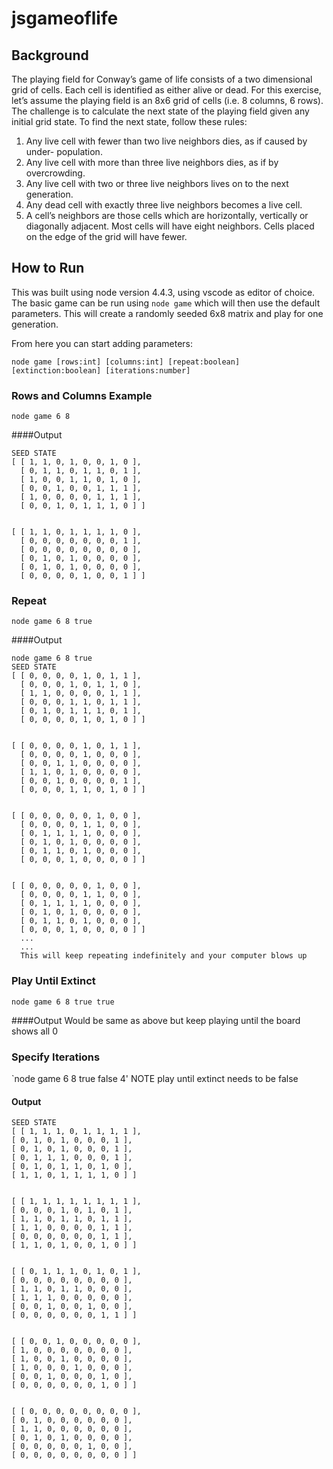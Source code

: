 # jsgameoflife

## Background
The playing field for Conway’s game of life consists of a two dimensional grid of cells. Each cell is identified as either alive or dead. For this exercise, let’s assume the playing field is an 8x6 grid of cells (i.e. 8 columns, 6 rows).
The challenge is to calculate the next state of the playing field given any initial grid state. To find the next state, follow these rules:
1. Any live cell with fewer than two live neighbors dies, as if caused by under- population.
2. Any live cell with more than three live neighbors dies, as if by overcrowding.
3. Any live cell with two or three live neighbors lives on to the next generation.
4. Any dead cell with exactly three live neighbors becomes a live cell.
5. A cell’s neighbors are those cells which are horizontally, vertically or
diagonally adjacent. Most cells will have eight neighbors. Cells placed on the edge of the grid will have fewer.

## How to Run
This was built using node version 4.4.3, using vscode as editor of choice. 
The basic game can be run using `node game` which will then use the default parameters. This will create a randomly seeded 6x8 matrix and play for one generation.

From here you can start adding parameters:

`node game [rows:int] [columns:int] [repeat:boolean] [extinction:boolean] [iterations:number]` 

### Rows and Columns Example

`node game 6 8`

####Output
```
SEED STATE
[ [ 1, 1, 0, 1, 0, 0, 1, 0 ],
  [ 0, 1, 1, 0, 1, 1, 0, 1 ],
  [ 1, 0, 0, 1, 1, 0, 1, 0 ],
  [ 0, 0, 1, 0, 0, 1, 1, 1 ],
  [ 1, 0, 0, 0, 0, 1, 1, 1 ],
  [ 0, 0, 1, 0, 1, 1, 1, 0 ] ]


[ [ 1, 1, 0, 1, 1, 1, 1, 0 ],
  [ 0, 0, 0, 0, 0, 0, 0, 1 ],
  [ 0, 0, 0, 0, 0, 0, 0, 0 ],
  [ 0, 1, 0, 1, 0, 0, 0, 0 ],
  [ 0, 1, 0, 1, 0, 0, 0, 0 ],
  [ 0, 0, 0, 0, 1, 0, 0, 1 ] ]
  ```
  
### Repeat
  
`node game 6 8 true`

####Output
```
node game 6 8 true
SEED STATE
[ [ 0, 0, 0, 0, 1, 0, 1, 1 ],
  [ 0, 0, 0, 1, 0, 1, 1, 0 ],
  [ 1, 1, 0, 0, 0, 0, 1, 1 ],
  [ 0, 0, 0, 1, 1, 0, 1, 1 ],
  [ 0, 1, 0, 1, 1, 1, 0, 1 ],
  [ 0, 0, 0, 0, 1, 0, 1, 0 ] ]


[ [ 0, 0, 0, 0, 1, 0, 1, 1 ],
  [ 0, 0, 0, 0, 1, 0, 0, 0 ],
  [ 0, 0, 1, 1, 0, 0, 0, 0 ],
  [ 1, 1, 0, 1, 0, 0, 0, 0 ],
  [ 0, 0, 1, 0, 0, 0, 0, 1 ],
  [ 0, 0, 0, 1, 1, 0, 1, 0 ] ]


[ [ 0, 0, 0, 0, 0, 1, 0, 0 ],
  [ 0, 0, 0, 0, 1, 1, 0, 0 ],
  [ 0, 1, 1, 1, 1, 0, 0, 0 ],
  [ 0, 1, 0, 1, 0, 0, 0, 0 ],
  [ 0, 1, 1, 0, 1, 0, 0, 0 ],
  [ 0, 0, 0, 1, 0, 0, 0, 0 ] ]


[ [ 0, 0, 0, 0, 0, 1, 0, 0 ],
  [ 0, 0, 0, 0, 1, 1, 0, 0 ],
  [ 0, 1, 1, 1, 1, 0, 0, 0 ],
  [ 0, 1, 0, 1, 0, 0, 0, 0 ],
  [ 0, 1, 1, 0, 1, 0, 0, 0 ],
  [ 0, 0, 0, 1, 0, 0, 0, 0 ] ]
  ...
  ...
  This will keep repeating indefinitely and your computer blows up
  ```
  
  ### Play Until Extinct
  `node game 6 8 true true`
  
  ####Output 
  Would be same as above but keep playing until the board shows all 0
  
  ### Specify Iterations
  `node game 6 8 true false 4'
  NOTE play until extinct needs to be false
  #### Output
  ```
  SEED STATE
[ [ 1, 1, 1, 0, 1, 1, 1, 1 ],
  [ 0, 1, 0, 1, 0, 0, 0, 1 ],
  [ 0, 1, 0, 1, 0, 0, 0, 1 ],
  [ 0, 1, 1, 1, 0, 0, 0, 1 ],
  [ 0, 1, 0, 1, 1, 0, 1, 0 ],
  [ 1, 1, 0, 1, 1, 1, 1, 0 ] ]


[ [ 1, 1, 1, 1, 1, 1, 1, 1 ],
  [ 0, 0, 0, 1, 0, 1, 0, 1 ],
  [ 1, 1, 0, 1, 1, 0, 1, 1 ],
  [ 1, 1, 0, 0, 0, 0, 1, 1 ],
  [ 0, 0, 0, 0, 0, 0, 1, 1 ],
  [ 1, 1, 0, 1, 0, 0, 1, 0 ] ]


[ [ 0, 1, 1, 1, 0, 1, 0, 1 ],
  [ 0, 0, 0, 0, 0, 0, 0, 0 ],
  [ 1, 1, 0, 1, 1, 0, 0, 0 ],
  [ 1, 1, 1, 0, 0, 0, 0, 0 ],
  [ 0, 0, 1, 0, 0, 1, 0, 0 ],
  [ 0, 0, 0, 0, 0, 0, 1, 1 ] ]


[ [ 0, 0, 1, 0, 0, 0, 0, 0 ],
  [ 1, 0, 0, 0, 0, 0, 0, 0 ],
  [ 1, 0, 0, 1, 0, 0, 0, 0 ],
  [ 1, 0, 0, 0, 1, 0, 0, 0 ],
  [ 0, 0, 1, 0, 0, 0, 1, 0 ],
  [ 0, 0, 0, 0, 0, 0, 1, 0 ] ]


[ [ 0, 0, 0, 0, 0, 0, 0, 0 ],
  [ 0, 1, 0, 0, 0, 0, 0, 0 ],
  [ 1, 1, 0, 0, 0, 0, 0, 0 ],
  [ 0, 1, 0, 1, 0, 0, 0, 0 ],
  [ 0, 0, 0, 0, 0, 1, 0, 0 ],
  [ 0, 0, 0, 0, 0, 0, 0, 0 ] ]
  ```
